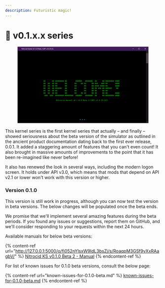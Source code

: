```yaml
---
description: Futuristic magic!
---
```


# 🔮 v0.1.x.x series

<figure><img src="../../../.gitbook/assets/image.png" alt=""><figcaption></figcaption></figure>

This kernel series is the first kernel series that actually – and finally – showed seriousness about the beta version of the simulator as outlined in the ancient product documentation dating back to the first ever release, 0.0.1. It added a staggering amount of features that you can't even count! It also brought in massive amounts of improvements to the point that it has been re-imagined like never before!

It also has renewed the look in several ways, including the modern logon screen. It holds under API v3.0, which means that mods that depend on API v2.1 or lower won't work with this version or higher.

### Version 0.1.0

This version is still work in progress, although you can now test the version in beta versions. The below changes will be populated once the beta ends.

We promise that we'll implement several amazing features during the beta periods. If you found any issues or suggestions, report them on GitHub, and we'll consider responding to your requests within the next 24 hours.

Available manuals for below beta versions:

{% content-ref url="http://127.0.0.1:5000/o/fj052nYlsxW9IdL3bsZj/s/RoaqpM3GSf9vXxRAagbV/" %}
[Nitrocid KS v0.1.0 Beta 2 - Manual](http://127.0.0.1:5000/o/fj052nYlsxW9IdL3bsZj/s/RoaqpM3GSf9vXxRAagbV/)
{% endcontent-ref %}

For list of known issues for 0.1.0 beta versions, consult the below page:

{% content-ref url="known-issues-for-0.1.0-beta.md" %}
[known-issues-for-0.1.0-beta.md](known-issues-for-0.1.0-beta.md)
{% endcontent-ref %}
